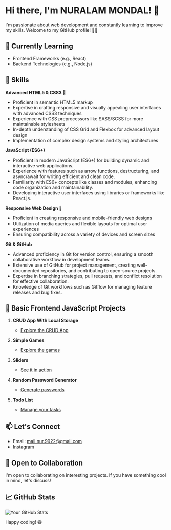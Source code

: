 # Hi there, I'm NURALAM MONDAL! 👋

I'm passionate about web development and constantly learning to improve my skills. Welcome to my GitHub profile! 👨‍💻

## 🌱 Currently Learning
- Frontend Frameworks (e.g., React)
- Backend Technologies (e.g., Node.js)

## 🔧 Skills
 **Advanced HTML5 & CSS3 🚀**
  - Proficient in semantic HTML5 markup
  - Expertise in crafting responsive and visually appealing user interfaces with advanced CSS3 techniques
  - Experience with CSS preprocessors like SASS/SCSS for more maintainable stylesheets
  - In-depth understanding of CSS Grid and Flexbox for advanced layout design
  - Implementation of complex design systems and styling architectures

**JavaScript (ES6+)**
  - Proficient in modern JavaScript (ES6+) for building dynamic and interactive web applications.
  - Experience with features such as arrow functions, destructuring, and async/await for writing efficient and clean code.
  - Familiarity with ES6+ concepts like classes and modules, enhancing code organization and maintainability.
  - Developing interactive user interfaces using libraries or frameworks like React.js.

 **Responsive Web Design 📱**
  - Proficient in creating responsive and mobile-friendly web designs
  - Utilization of media queries and flexible layouts for optimal user experiences
  - Ensuring compatibility across a variety of devices and screen sizes

**Git & GitHub**
  - Advanced proficiency in Git for version control, ensuring a smooth collaborative workflow in development teams.
  - Extensive use of GitHub for project management, creating well-documented repositories, and contributing to open-source projects.
  - Expertise in branching strategies, pull requests, and conflict resolution for effective collaboration.
  - Knowledge of Git workflows such as Gitflow for managing feature releases and bug fixes.

## 🚀 Basic Frontend JavaScript Projects

1. **CRUD App With Local Storage**
   - [Explore the CRUD App](https://nur-9922.github.io/CRUD-App-With-Local-Storage/)

2. **Simple Games**
   - [Explore the games](https://nur-9922.github.io/SIMPLE-GAMES)

3. **Sliders**
   - [See it in action](https://github.com/your-username/sliders)

4. **Random Password Generator**
   - [Generate passwords](https://nur-9922.github.io/random-pas-gen/)

5. **Todo List**
   - [Manage your tasks](https://nur-9922.github.io/Todo-list/)

## 📫 Let's Connect
- Email: [mail.nur.9922@gmail.com](mailto:mail.nur.9922@gmail.com)
- [Instagram](https://www.instagram.com/nuralam_9922/)

## 🤝 Open to Collaboration

I'm open to collaborating on interesting projects. If you have something cool in mind, let's discuss!

## 📈 GitHub Stats

![Your GitHub Stats](https://github-readme-stats.vercel.app/api?username=NUR-9922&show_icons=true&theme=radical)

Happy coding! 😄
